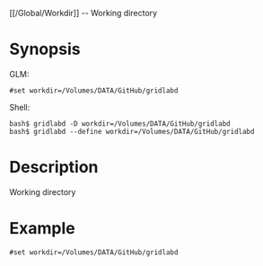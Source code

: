[[/Global/Workdir]] -- Working directory

# Synopsis

GLM:

~~~
#set workdir=/Volumes/DATA/GitHub/gridlabd
~~~

Shell:

~~~
bash$ gridlabd -D workdir=/Volumes/DATA/GitHub/gridlabd
bash$ gridlabd --define workdir=/Volumes/DATA/GitHub/gridlabd
~~~

# Description

Working directory

# Example

~~~
#set workdir=/Volumes/DATA/GitHub/gridlabd
~~~
